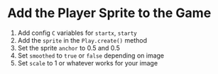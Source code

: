 # Add the Player Sprite to the Game

1. Add config `C` variables for `startx`, `starty`
1. Add the `sprite` in the `Play.create()` method 
1. Set the sprite `anchor` to 0.5 and 0.5
1. Set `smoothed` to `true` or `false` depending on image
1. Set `scale` to 1 or whatever works for your image
